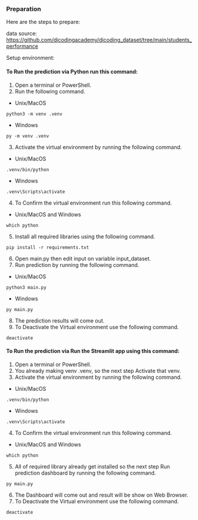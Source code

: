 
### Preparation
Here are the steps to prepare:

data source: https://github.com/dicodingacademy/dicoding_dataset/tree/main/students_performance

Setup environment:
#### To Run the prediction via Python run this command:

1. Open a terminal or PowerShell.
2. Run the following command.
- Unix/MacOS
```
python3 -m venv .venv
```
- Windows
```
py -m venv .venv
```
3. Activate the virtual environment by running the following command.
- Unix/MacOS
```
.venv/bin/python
```
- Windows
```
.venv\Scripts\activate
```
4. To Confirm the virtual environment run this following command.
- Unix/MacOS and Windows
```
which python
```
5. Install all required libraries using the following command.
```
pip install -r requirements.txt
```
6. Open main.py then edit input on variable input_dataset.
7. Run prediction by running the following command.
- Unix/MacOS
```
python3 main.py
```
- Windows
```
py main.py
```
8. The prediction results will come out.
9. To Deactivate the Virtual environment use the following command.
```
deactivate
```
#### To Run the prediction via Run the Streamlit app using this command:

1. Open a terminal or PowerShell.
2. You already making venv .venv, so the next step Activate that venv.
3. Activate the virtual environment by running the following command.
- Unix/MacOS
```
.venv/bin/python
```
- Windows
```
.venv\Scripts\activate
```
4. To Confirm the virtual environment run this following command.
- Unix/MacOS and Windows
```
which python
```
5. All of required library already get installed so the next step  Run prediction dashboard by running the following command.
```
py main.py
```
6. The Dashboard will come out and result will be show on Web Browser.
7. To Deactivate the Virtual environment use the following command.
```
deactivate
```